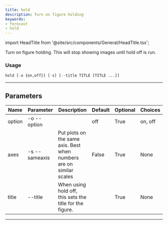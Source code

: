 ```yaml
---
title: hold
description: Turn on figure holding
keywords:
- forecast
- hold
---
```


import HeadTitle from '@site/src/components/General/HeadTitle.tsx';

<HeadTitle title="forecast /hold - Reference | OpenBB Terminal Docs" />

Turn on figure holding. This will stop showing images until hold off is run.

### Usage

```python wordwrap
hold [-o {on,off}] [-s] [--title TITLE [TITLE ...]]
```

---

## Parameters

| Name | Parameter | Description | Default | Optional | Choices |
| ---- | --------- | ----------- | ------- | -------- | ------- |
| option | -o  --option |  | off | True | on, off |
| axes | -s  --sameaxis | Put plots on the same axis. Best when numbers are on similar scales | False | True | None |
| title | --title | When using hold off, this sets the title for the figure. |  | True | None |

---
